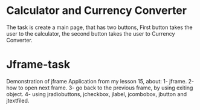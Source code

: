 # Calculator and Currency Converter
The task is create a main page, that has two buttons, First button takes the user to the calculator, the second button takes the user to Currency Converter.
# Jframe-task
Demonstration of jframe
Application from my lesson 15, about:
1- jframe. 
2- how to open next frame. 
3- go back to the previous frame, by using exiting object.
4- using jradiobuttons, jcheckbox, jlabel, jcombobox, jbutton and jtextfiled. 
